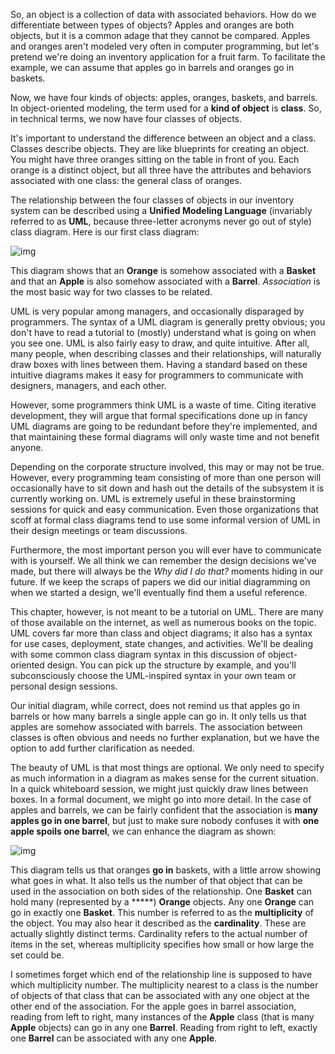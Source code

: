 So, an object is a collection of data with  associated behaviors. How do we differentiate between types of objects?  Apples and oranges are both objects, but it is a common adage that they  cannot be compared. Apples and oranges aren't modeled very often in  computer programming, but let's pretend we're doing an inventory  application for a fruit farm. To facilitate the example, we can assume  that apples go in barrels and oranges go in baskets.

Now, we have four kinds of objects: apples, oranges, baskets, and barrels. In object-oriented modeling, the term used for a **kind of object** is **class**. So, in technical terms, we now have four classes of objects.

It's  important to understand the difference between an object and a class.  Classes describe objects. They are like blueprints for creating an  object. You might have three oranges sitting on the table in front of  you. Each orange is a distinct object, but all three have the attributes  and behaviors associated with one class: the general class of oranges.

The relationship between the four classes of objects in our inventory system can be described using a **Unified Modeling Language** (invariably referred to as **UML**, because three-letter acronyms never go out of style) class diagram. Here is our first class diagram:

![img](https://static.packt-cdn.com/products/9781789615852/graphics/52d2341c-c0b6-4a9d-89ef-0d3e8bfee450.png)

This diagram shows that an **Orange** is somehow associated with a **Basket** and that an **Apple** is also somehow associated with a **Barrel**. *Association* is the most basic way for two classes to be related.

UML is very popular among managers, and occasionally  disparaged by programmers. The syntax of a UML diagram is generally  pretty obvious; you don't have to read a tutorial to (mostly) understand  what is going on when you see one. UML is also fairly easy to draw, and  quite intuitive. After all, many people, when describing classes and  their relationships, will naturally draw boxes with lines between them.  Having a standard based on these intuitive diagrams makes it easy for  programmers to communicate with designers, managers, and each other.

However,  some programmers think UML is a waste of time. Citing iterative  development, they will argue that formal specifications done up in fancy  UML diagrams are going to be redundant before they're implemented, and  that maintaining these formal diagrams will only waste time and not  benefit anyone.

Depending on the corporate structure involved,  this may or may not be true. However, every programming team consisting  of more than one person will occasionally have to sit down and hash out  the details of the subsystem it is currently working on. UML is  extremely useful in these brainstorming sessions for quick and easy  communication. Even those organizations that scoff at formal class  diagrams tend to use some informal version of UML in their design  meetings or team discussions.

Furthermore, the most important  person you will ever have to communicate with is yourself. We all think  we can remember the design decisions we've made, but there will always  be the *Why did I do that?* moments  hiding in our future. If we keep the scraps of papers we did our  initial diagramming on when we started a design, we'll eventually find  them a useful reference.

This chapter, however, is not meant to be  a tutorial on UML. There are many of those available on the internet,  as well as numerous books on the topic. UML covers far more than class  and object diagrams; it also has a syntax for use cases, deployment,  state changes, and activities. We'll be dealing with some common class  diagram syntax in this discussion of object-oriented design. You can  pick up the structure by example, and you'll subconsciously choose the  UML-inspired syntax in your own team or personal design sessions.

Our initial diagram, while correct, does not remind  us that apples go in barrels or how many barrels a single apple can go  in. It only tells us that apples are somehow associated with barrels.  The association between classes is often obvious and needs no further  explanation, but we have the option to add further clarification as  needed.

The beauty of UML is that most things are optional. We  only need to specify as much information in a diagram as makes sense for  the current situation. In a quick whiteboard session, we might just  quickly draw lines between boxes. In a formal document, we might go into  more detail. In the case of apples and barrels, we can be fairly  confident that the association is **many apples go in one barrel**, but just to make sure nobody confuses it with **one apple spoils one barrel**, we can enhance the diagram as shown:

![img](https://static.packt-cdn.com/products/9781789615852/graphics/d7785588-4292-4ea8-a3f4-eb67be27a2dc.png)

This diagram tells us that oranges **go in**  baskets, with a little arrow showing what goes in what. It also tells  us the number of that object that can be used in the association on both  sides of the relationship. One **Basket** can hold many (represented by a *****) **Orange** objects. Any one **Orange** can go in exactly one **Basket**. This number is referred to as the **multiplicity** of the object. You may also hear it described as the **cardinality**.  These are actually slightly distinct terms. Cardinality refers to the  actual number of items in the set, whereas multiplicity specifies how  small or how large the set could be.

I  sometimes forget which end of the relationship line is supposed to have  which multiplicity number. The multiplicity nearest to a class is the  number of objects of that class that can be associated with any one  object at the other end of the association. For the apple goes in barrel  association, reading from left to right, many instances of the **Apple** class (that is many **Apple** objects) can go in any one **Barrel**. Reading from right to left, exactly one **Barrel** can be associated with any one **Apple**.